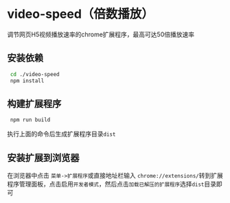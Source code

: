 # video-speed（倍数播放）
调节网页H5视频播放速率的chrome扩展程序，最高可达50倍播放速率  
## 安装依赖
```sh
 cd ./video-speed
 npm install
```

## 构建扩展程序
```sh
 npm run build
 ```
 执行上面的命令后生成扩展程序目录`dist`
 ## 安装扩展到浏览器
在浏览器中点击 `菜单->扩展程序`或直接地址栏输入 `chrome://extensions/`转到扩展程序管理面板，点击启用`开发者模式`，然后点击`加载已解压的扩展程序`选择`dist`目录即可
